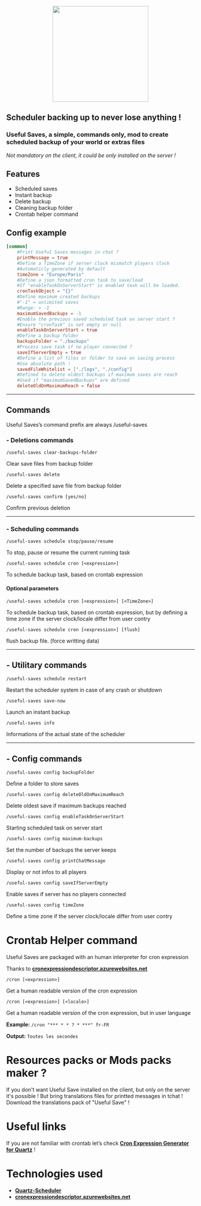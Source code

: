 <p align="center">
  <img width="256" height="256" src="https://i.imgur.com/Xz7NQwI.png">
</p>

## Scheduler backing up to never lose anything !
### Useful Saves, a simple, commands only, mod to create scheduled backup of your world or extras files

_Not mandatory on the client, it could be only installed on the server !_

 
## Features
 
- Scheduled saves
- Instant backup
- Delete backup
- Cleaning backup folder
- Crontab helper command
 
## Config example

```toml
[common]
	#Print Useful Saves messages in chat ?
	printMessage = true
	#Define a TimeZone if server clock mismatch players clock
	#Automaticly generated by default
	timeZone = "Europe/Paris"
	#Define a json formatted cron task to save/load
	#If "enableTaskOnServerStart" is enabled task will be loaded.
	cronTaskObject = "{}"
	#Define maximum created backups
	#"-1" = unlimited saves
	#Range: > -1
	maximumSavedBackups = -1
	#Enable the previous saved scheduled task on server start ?
	#Ensure "cronTask" is not empty or null
	enableTaskOnServerStart = true
	#Define a backup folder
	backupsFolder = "./backups"
	#Process save task if no player connected ?
	saveIfServerEmpty = true
	#Define a list of files or folder to save on saving process
	#Use absolute path !
	savedFileWhitelist = ["./logs", "./config"]
	#Defined to delete oldest backups if maximum saves are reach
	#Used if "maximumSavedBackups" are defined
	deleteOldOnMaximumReach = false
```
___

## Commands
Useful Saves’s command prefix are always /useful-saves

### - Deletions commands

`/useful-saves clear-backups-folder`

Clear save files from backup folder

`/useful-saves delete`

Delete a specified save file from backup folder

`/useful-saves confirm [yes/no]`

Confirm previous deletion

___

### - Scheduling commands
 
`/useful-saves schedule stop/pause/resume`

To stop, pause or resume the current running task

`/useful-saves schedule cron [<expression>]`

To schedule backup task, based on crontab expression

#### Optional parameters
 
`/useful-saves schedule cron [<expression>] [<TimeZone>]`

To schedule backup task, based on crontab expression, but by defining a time zone if the server clock/locale differ from user contry

`/useful-saves schedule cron [<expression>] [flush]`

flush backup file. (force writting data)

___

## - Utilitary commands

`/useful-saves schedule restart`

Restart the scheduler system in case of any crash or shutdown

`/useful-saves save-now`

Launch an instant backup

`/useful-saves info`

Informations of the actual state of the scheduler

___

## - Config commands

`/useful-saves config backupFolder`

Define a folder to store saves

`/useful-saves config deleteOldOnMaximumReach`

Delete oldest save if maximum backups reached

`/useful-saves config enableTaskOnServerStart`

Starting scheduled task on server start

`/useful-saves config maximum-backups`

Set the number of backups the server keeps

`/useful-saves config printChatMessage`

Display or not infos to all players

`/useful-saves config saveIfServerEmpty`

Enable saves if server has no players connected

`/useful-saves config timeZone`

Define a time zone if the server clock/locale differ from user contry

# Crontab Helper command
 
Useful Saves are packaged with an human interpreter for cron expression

Thanks to [**cronexpressiondescriptor.azurewebsites.net**](https://cronexpressiondescriptor.azurewebsites.net/)

`/cron [<expression>]`

Get a human readable version of the cron expression

`/cron [<expression>] [<locale>]`

Get a human readable version of the cron expression, but in user language

**Example:** `/cron "*** * * ? * ***" fr-FR`

**Output:** `Toutes les secondes`


# Resources packs or Mods packs maker ?
 
If you don't want Useful Save installed on the client, but only on the server it's possible !
But bring translations files for printted messages in tchat !
Download the translations pack of "Useful Save" !

# Useful links

If you are not familiar with crontab let’s check [**Cron Expression Generator for Quartz**](https://www.freeformatter.com/cron-expression-generator-quartz.html) !

# Technologies used

- [**Quartz-Scheduler**](http://www.quartz-scheduler.org/)
- [**cronexpressiondescriptor.azurewebsites.net**](https://cronexpressiondescriptor.azurewebsites.net/)
